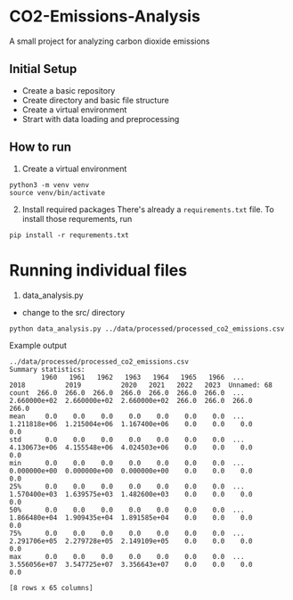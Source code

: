 # CO2-Emissions-Analysis
A small project for analyzing carbon dioxide emissions

## Initial Setup
- Create a basic repository
- Create directory and basic file structure
- Create a virtual environment
- Strart with data loading and preprocessing

## How to run
1. Create a virtual environment
```
python3 -m venv venv
source venv/bin/activate
```

2. Install required packages
There's already a `requirements.txt` file. To install those requrements, run
```
pip install -r requrements.txt
```

# Running individual files
1. data_analysis.py
- change to the src/ directory
```
python data_analysis.py ../data/processed/processed_co2_emissions.csv
```

Example output
```
../data/processed/processed_co2_emissions.csv
Summary statistics: 
        1960   1961   1962   1963   1964   1965   1966  ...          2018          2019          2020   2021   2022   2023  Unnamed: 68
count  266.0  266.0  266.0  266.0  266.0  266.0  266.0  ...  2.660000e+02  2.660000e+02  2.660000e+02  266.0  266.0  266.0        266.0
mean     0.0    0.0    0.0    0.0    0.0    0.0    0.0  ...  1.211818e+06  1.215004e+06  1.167400e+06    0.0    0.0    0.0          0.0
std      0.0    0.0    0.0    0.0    0.0    0.0    0.0  ...  4.130673e+06  4.155548e+06  4.024503e+06    0.0    0.0    0.0          0.0
min      0.0    0.0    0.0    0.0    0.0    0.0    0.0  ...  0.000000e+00  0.000000e+00  0.000000e+00    0.0    0.0    0.0          0.0
25%      0.0    0.0    0.0    0.0    0.0    0.0    0.0  ...  1.570400e+03  1.639575e+03  1.482600e+03    0.0    0.0    0.0          0.0
50%      0.0    0.0    0.0    0.0    0.0    0.0    0.0  ...  1.866480e+04  1.909435e+04  1.891585e+04    0.0    0.0    0.0          0.0
75%      0.0    0.0    0.0    0.0    0.0    0.0    0.0  ...  2.291706e+05  2.279728e+05  2.149109e+05    0.0    0.0    0.0          0.0
max      0.0    0.0    0.0    0.0    0.0    0.0    0.0  ...  3.556056e+07  3.547725e+07  3.356643e+07    0.0    0.0    0.0          0.0

[8 rows x 65 columns]
```
